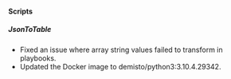 
#### Scripts
##### JsonToTable
- Fixed an issue where array string values failed to transform in playbooks.
- Updated the Docker image to demisto/python3:3.10.4.29342.
